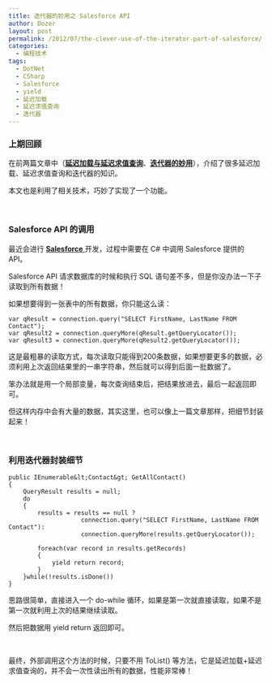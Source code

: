```yaml
---
title: 迭代器的妙用之 Salesforce API
author: Dozer
layout: post
permalink: /2012/07/the-clever-use-of-the-iterator-part-of-salesforce/
categories:
  - 编程技术
tags:
  - DotNet
  - CSharp
  - Salesforce
  - yield
  - 延迟加载
  - 延迟求值查询
  - 迭代器
---
```


### 上期回顾

在前两篇文章中（<a href="/2012/07/lazy-load-and-lazy-evaluation-queries/" target="_blank"><strong>延迟加载与延迟求值查询</strong></a>、<a href="/2012/07/the-clever-use-of-the-iterator/" target="_blank"><strong>迭代器的妙用</strong></a>），介绍了很多延迟加载、延迟求值查询和迭代器的知识。

本文也是利用了相关技术，巧妙了实现了一个功能。

&nbsp;

### Salesforce API 的调用

最近会进行 <a href="http://zh.wikipedia.org/wiki/Salesforce.com" target="_blank"><strong>Salesforce</strong> </a>开发，过程中需要在 C# 中调用 Salesforce 提供的 API。

Salesforce API 请求数据库的时候和执行 SQL 语句差不多，但是你没办法一下子读取到所有数据！

如果想要得到一张表中的所有数据，你只能这么读：

    var qResult = connection.query("SELECT FirstName, LastName FROM Contact");
    var qResult2 = connection.queryMore(qResult.getQueryLocator());
    var qResult3 = connection.queryMore(qResult2.getQueryLocator());

这是最粗暴的读取方式，每次读取只能得到200条数据，如果想要更多的数据，必须利用上次返回结果里的一串字符串，然后就可以得到后面一批数据了。

<!--more-->

笨办法就是用一个局部变量，每次查询结束后，把结果放进去，最后一起返回即可。

但这样内存中会有大量的数据，其实这里，也可以像上一篇文章那样，把细节封装起来！

&nbsp;

### 利用迭代器封装细节

    public IEnumerable&lt;Contact&gt; GetAllContact()
    {
        QueryResult results = null;
        do
        {
            results = results == null ?
                        connection.query("SELECT FirstName, LastName FROM Contact"):
                        connection.queryMore(results.getQueryLocator());

            foreach(var record in results.getRecords)
            {
                yield return record;
            }
        }while(!results.isDone())
    }

思路很简单，直接进入一个 do-while 循环，如果是第一次就直接读取，如果不是第一次就利用上次的结果继续读取。

然后把数据用 yield return 返回即可。

&nbsp;

最终，外部调用这个方法的时候，只要不用 ToList() 等方法，它是延迟加载+延迟求值查询的，并不会一次性读出所有的数据，性能非常棒！
